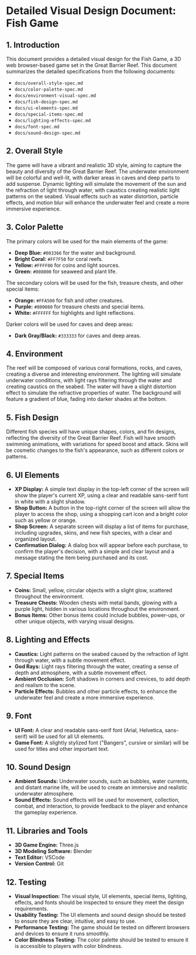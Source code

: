 # Detailed Visual Design Document: Fish Game

## 1. Introduction
This document provides a detailed visual design for the Fish Game, a 3D web browser-based game set in the Great Barrier Reef. This document summarizes the detailed specifications from the following documents:

*   `docs/overall-style-spec.md`
*   `docs/color-palette-spec.md`
*   `docs/environment-visual-spec.md`
*   `docs/fish-design-spec.md`
*   `docs/ui-elements-spec.md`
*   `docs/special-items-spec.md`
*   `docs/lighting-effects-spec.md`
*   `docs/font-spec.md`
*   `docs/sound-design-spec.md`

## 2. Overall Style
The game will have a vibrant and realistic 3D style, aiming to capture the beauty and diversity of the Great Barrier Reef. The underwater environment will be colorful and well-lit, with darker areas in caves and deep parts to add suspense. Dynamic lighting will simulate the movement of the sun and the refraction of light through water, with caustics creating realistic light patterns on the seabed. Visual effects such as water distortion, particle effects, and motion blur will enhance the underwater feel and create a more immersive experience.

## 3. Color Palette
The primary colors will be used for the main elements of the game:
*   **Deep Blue:** `#003366` for the water and background.
*   **Bright Coral:** `#FF7F50` for coral reefs.
*   **Yellow:** `#FFFF00` for coins and light sources.
*   **Green:** `#008000` for seaweed and plant life.

The secondary colors will be used for the fish, treasure chests, and other special items:
*   **Orange:** `#FFA500` for fish and other creatures.
*   **Purple:** `#800080` for treasure chests and special items.
*   **White:** `#FFFFFF` for highlights and light reflections.

Darker colors will be used for caves and deep areas:
*   **Dark Gray/Black:** `#333333` for caves and deep areas.

## 4. Environment
The reef will be composed of various coral formations, rocks, and caves, creating a diverse and interesting environment. The lighting will simulate underwater conditions, with light rays filtering through the water and creating caustics on the seabed. The water will have a slight distortion effect to simulate the refractive properties of water. The background will feature a gradient of blue, fading into darker shades at the bottom.

## 5. Fish Design
Different fish species will have unique shapes, colors, and fin designs, reflecting the diversity of the Great Barrier Reef. Fish will have smooth swimming animations, with variations for speed boost and attack. Skins will be cosmetic changes to the fish's appearance, such as different colors or patterns.

## 6. UI Elements
*   **XP Display:** A simple text display in the top-left corner of the screen will show the player's current XP, using a clear and readable sans-serif font in white with a slight shadow.
*   **Shop Button:** A button in the top-right corner of the screen will allow the player to access the shop, using a shopping cart icon and a bright color such as yellow or orange.
*   **Shop Screen:** A separate screen will display a list of items for purchase, including upgrades, skins, and new fish species, with a clear and organized layout.
*   **Confirmation Dialog:** A dialog box will appear before each purchase, to confirm the player's decision, with a simple and clear layout and a message stating the item being purchased and its cost.

## 7. Special Items
*   **Coins:** Small, yellow, circular objects with a slight glow, scattered throughout the environment.
*   **Treasure Chests:** Wooden chests with metal bands, glowing with a purple light, hidden in various locations throughout the environment.
*   **Bonus Items:** Other bonus items could include bubbles, power-ups, or other unique objects, with varying visual designs.

## 8. Lighting and Effects
*   **Caustics:** Light patterns on the seabed caused by the refraction of light through water, with a subtle movement effect.
*   **God Rays:** Light rays filtering through the water, creating a sense of depth and atmosphere, with a subtle movement effect.
*   **Ambient Occlusion:** Soft shadows in corners and crevices, to add depth and realism to the scene.
*   **Particle Effects:** Bubbles and other particle effects, to enhance the underwater feel and create a more immersive experience.

## 9. Font
*   **UI Font:** A clear and readable sans-serif font (Arial, Helvetica, sans-serif) will be used for all UI elements.
*   **Game Font:** A slightly stylized font ("Bangers", cursive or similar) will be used for titles and other important text.

## 10. Sound Design
*   **Ambient Sounds:** Underwater sounds, such as bubbles, water currents, and distant marine life, will be used to create an immersive and realistic underwater atmosphere.
*   **Sound Effects:** Sound effects will be used for movement, collection, combat, and interaction, to provide feedback to the player and enhance the gameplay experience.

## 11. Libraries and Tools
*   **3D Game Engine:** Three.js
*   **3D Modeling Software:** Blender
*   **Text Editor:** VSCode
*   **Version Control:** Git

## 12. Testing
*   **Visual Inspection:** The visual style, UI elements, special items, lighting, effects, and fonts should be inspected to ensure they meet the design requirements.
*   **Usability Testing:** The UI elements and sound design should be tested to ensure they are clear, intuitive, and easy to use.
*   **Performance Testing:** The game should be tested on different browsers and devices to ensure it runs smoothly.
*   **Color Blindness Testing:** The color palette should be tested to ensure it is accessible to players with color blindness.